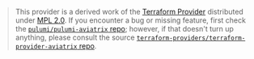 > This provider is a derived work of the [Terraform Provider](https://github.com/terraform-providers/terraform-provider-aviatrix)
> distributed under [MPL 2.0](https://www.mozilla.org/en-US/MPL/2.0/). If you encounter a bug or missing feature,
> first check the [`pulumi/pulumi-aviatrix` repo](https://github.com/pulumi/pulumi-aviatrix/issues); however, if that doesn't turn up anything,
> please consult the source [`terraform-providers/terraform-provider-aviatrix` repo](https://github.com/terraform-providers/terraform-provider-aviatrix/issues).
